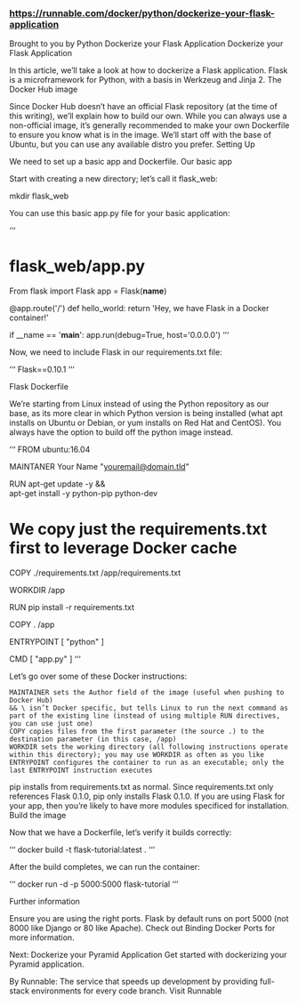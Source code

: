 ### https://runnable.com/docker/python/dockerize-your-flask-application

Brought to you by
Python
Dockerize your Flask Application
Dockerize your Flask Application

In this article, we’ll take a look at how to dockerize a Flask application. Flask is a microframework for Python, with a basis in Werkzeug and Jinja 2.
The Docker Hub image

Since Docker Hub doesn’t have an official Flask repository (at the time of this writing), we’ll explain how to build our own. While you can always use a non-official image, it’s generally recommended to make your own Dockerfile to ensure you know what is in the image. We’ll start off with the base of Ubuntu, but you can use any available distro you prefer.
Setting Up

We need to set up a basic app and Dockerfile.
Our basic app

Start with creating a new directory; let’s call it flask_web:

mkdir flask_web

You can use this basic app.py file for your basic application:

‘‘‘
# flask_web/app.py

From flask import Flask
app = Flask(__name__)

@app.route('/')
def hello_world:
    return 'Hey, we have Flask in a Docker container!'


if __name == '__main__':
    app.run(debug=True, host='0.0.0.0')
‘‘‘

Now, we need to include Flask in our requirements.txt file:

‘‘‘
Flask==0.10.1
‘‘‘

Flask Dockerfile

We’re starting from Linux instead of using the Python repository as our base, as its more clear in which Python version is being installed (what apt installs on Ubuntu or Debian, or yum installs on Red Hat and CentOS). You always have the option to build off the python image instead.

‘‘‘
FROM ubuntu:16.04

MAINTANER Your Name "youremail@domain.tld"

RUN apt-get update -y && \
    apt-get install -y python-pip python-dev

# We copy just the requirements.txt first to leverage Docker cache
COPY ./requirements.txt /app/requirements.txt

WORKDIR /app

RUN pip install -r requirements.txt

COPY . /app

ENTRYPOINT [ "python" ]

CMD [ "app.py" ]
‘‘‘

Let’s go over some of these Docker instructions:

    MAINTAINER sets the Author field of the image (useful when pushing to Docker Hub)
    && \ isn’t Docker specific, but tells Linux to run the next command as part of the existing line (instead of using multiple RUN directives, you can use just one)
    COPY copies files from the first parameter (the source .) to the destination parameter (in this case, /app)
    WORKDIR sets the working directory (all following instructions operate within this directory); you may use WORKDIR as often as you like
    ENTRYPOINT configures the container to run as an executable; only the last ENTRYPOINT instruction executes

pip installs from requirements.txt as normal. Since requirements.txt only references Flask 0.1.0, pip only installs Flask 0.1.0. If you are using Flask for your app, then you’re likely to have more modules specificed for installation.
Build the image

Now that we have a Dockerfile, let’s verify it builds correctly:

‘‘‘
docker build -t flask-tutorial:latest .
‘‘‘

After the build completes, we can run the container:

‘‘‘
docker run -d -p 5000:5000 flask-tutorial
‘‘‘

Further information

Ensure you are using the right ports. Flask by default runs on port 5000 (not 8000 like Django or 80 like Apache). Check out Binding Docker Ports for more information.

Next: Dockerize your Pyramid Application
Get started with dockerizing your Pyramid application.

By Runnable: The service that speeds up development by providing full-stack environments for every code branch.
Visit Runnable

